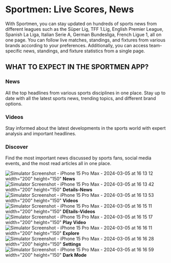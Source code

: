 # Sportmen: Live Scores, News

With Sportmen, you can stay updated on hundreds of sports news from different leagues such as the Süper Lig, TFF 1.Lig, English Premier League, Spanish La Liga, Italian Serie A, German Bundesliga, French Ligue 1, all on one page. You can follow live matches, standings, and fixtures from various brands according to your preferences. Additionally, you can access team-specific news, standings, and fixture statistics from a single page.

## WHAT TO EXPECT IN THE SPORTMEN APP?

### News
All the top headlines from various sports disciplines in one place. Stay up to date with all the latest sports news, trending topics, and different brand options.

### Videos
Stay informed about the latest developments in the sports world with expert analysis and important headlines.

### Discover
Find the most important news discussed by sports fans, social media events, and the most read articles all in one place.

![Simulator Screenshot - iPhone 15 Pro Max - 2024-03-05 at 16 13 12](https://github.com/IremSever/Sportmen/assets/99093113/47431b3a-9496-4bb0-922c-913e0d70958c) width="200" height="150"  **News**
![Simulator Screenshot - iPhone 15 Pro Max - 2024-03-05 at 16 13 42](https://github.com/IremSever/Sportmen/assets/99093113/2365d9a5-c3b5-4fad-bbf6-e2642de6d07c) width="200" height="150" **Details-News**
![Simulator Screenshot - iPhone 15 Pro Max - 2024-03-05 at 16 13 53](https://github.com/IremSever/Sportmen/assets/99093113/ed25e0d4-3328-4442-b137-d7cd23940fb9) width="200" height="150"  **Videos**
![Simulator Screenshot - iPhone 15 Pro Max - 2024-03-05 at 16 15 11](https://github.com/IremSever/Sportmen/assets/99093113/5163a4ec-9a38-42a2-879f-2c6f0f4b52ec) width="200" height="150"  **DEtails-Videos**
![Simulator Screenshot - iPhone 15 Pro Max - 2024-03-05 at 16 15 17](https://github.com/IremSever/Sportmen/assets/99093113/0bed1909-6e9b-416a-bb56-4af3b38462b5) width="200" height="150"  **Play Video**
![Simulator Screenshot - iPhone 15 Pro Max - 2024-03-05 at 16 16 11](https://github.com/IremSever/Sportmen/assets/99093113/2748ce4a-aa99-47f1-977a-abfc6e810829) width="200" height="150"  **Explore**
![Simulator Screenshot - iPhone 15 Pro Max - 2024-03-05 at 16 16 28](https://github.com/IremSever/Sportmen/assets/99093113/5ffafb23-239f-4ef1-88f1-2823baec3775) width="200" height="150"  **Settings**
![Simulator Screenshot - iPhone 15 Pro Max - 2024-03-05 at 16 16 59](https://github.com/IremSever/Sportmen/assets/99093113/3666687d-2893-4669-8883-2e43eb548b60) width="200" height="150" **Dark Mode**
